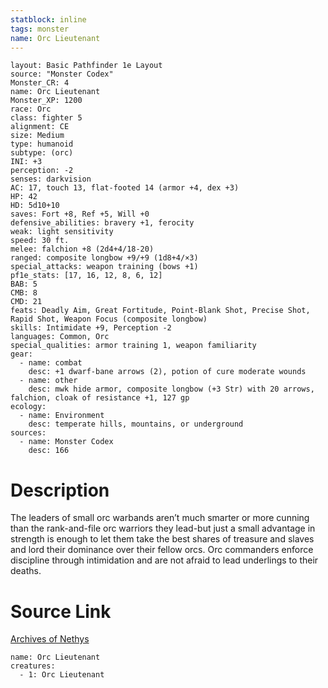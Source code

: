 ```yaml
---
statblock: inline
tags: monster
name: Orc Lieutenant
---
```

```statblock
layout: Basic Pathfinder 1e Layout
source: "Monster Codex"
Monster_CR: 4
name: Orc Lieutenant
Monster_XP: 1200
race: Orc
class: fighter 5
alignment: CE
size: Medium
type: humanoid
subtype: (orc)
INI: +3
perception: -2
senses: darkvision
AC: 17, touch 13, flat-footed 14 (armor +4, dex +3)
HP: 42
HD: 5d10+10
saves: Fort +8, Ref +5, Will +0
defensive_abilities: bravery +1, ferocity
weak: light sensitivity
speed: 30 ft.
melee: falchion +8 (2d4+4/18-20)
ranged: composite longbow +9/+9 (1d8+4/×3)
special_attacks: weapon training (bows +1)
pf1e_stats: [17, 16, 12, 8, 6, 12]
BAB: 5
CMB: 8
CMD: 21
feats: Deadly Aim, Great Fortitude, Point-Blank Shot, Precise Shot, Rapid Shot, Weapon Focus (composite longbow)
skills: Intimidate +9, Perception -2
languages: Common, Orc
special_qualities: armor training 1, weapon familiarity
gear:
  - name: combat
    desc: +1 dwarf-bane arrows (2), potion of cure moderate wounds
  - name: other
    desc: mwk hide armor, composite longbow (+3 Str) with 20 arrows, falchion, cloak of resistance +1, 127 gp
ecology:
  - name: Environment
    desc: temperate hills, mountains, or underground
sources:
  - name: Monster Codex
    desc: 166
```
# Description
The leaders of small orc warbands aren’t much smarter or more cunning than the rank-and-file orc warriors they lead-but just a small advantage in strength is enough to let them take the best shares of treasure and slaves and lord their dominance over their fellow orcs. Orc commanders enforce discipline through intimidation and are not afraid to lead underlings to their deaths.
# Source Link
[Archives of Nethys](https://aonprd.com/MonsterDisplay.aspx?ItemName=Orc%20Lieutenant)
```encounter-table
name: Orc Lieutenant
creatures:
  - 1: Orc Lieutenant
```
